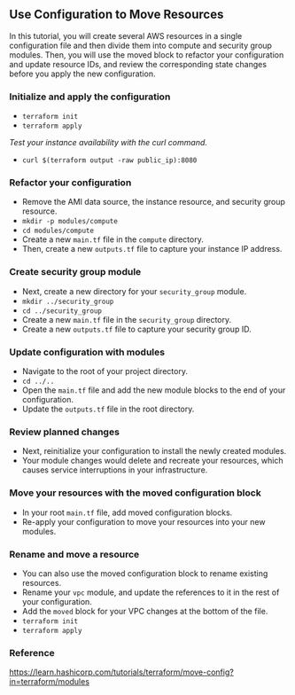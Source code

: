## Use Configuration to Move Resources
In this tutorial, you will create several AWS resources in a single configuration file and then divide them into compute and security group modules. Then, you will use the moved block to refactor your configuration and update resource IDs, and review the corresponding state changes before you apply the new configuration.

### Initialize and apply the configuration
- `terraform init`
- `terraform apply`

*Test your instance availability with the curl command.*
- `curl $(terraform output -raw public_ip):8080`

### Refactor your configuration
- Remove the AMI data source, the instance resource, and security group resource.
- `mkdir -p modules/compute`
- `cd modules/compute`
- Create a new `main.tf` file in the `compute` directory.
- Then, create a new `outputs.tf` file to capture your instance IP address.

### Create security group module
- Next, create a new directory for your `security_group` module.
- `mkdir ../security_group`
- `cd ../security_group`
- Create a new `main.tf` file in the `security_group` directory.
- Create a new `outputs.tf` file to capture your security group ID.

### Update configuration with modules
- Navigate to the root of your project directory.
- `cd ../..`
- Open the `main.tf` file and add the new module blocks to the end of your configuration.
- Update the `outputs.tf` file in the root directory.

### Review planned changes
- Next, reinitialize your configuration to install the newly created modules.
- Your module changes would delete and recreate your resources, which causes service interruptions in your infrastructure.

### Move your resources with the moved configuration block
- In your root `main.tf` file, add moved configuration blocks.
- Re-apply your configuration to move your resources into your new modules.

### Rename and move a resource
- You can also use the moved configuration block to rename existing resources.
- Rename your `vpc` module, and update the references to it in the rest of your configuration.
- Add the `moved` block for your VPC changes at the bottom of the file.
- `terraform init`
- `terraform apply`

### Reference
https://learn.hashicorp.com/tutorials/terraform/move-config?in=terraform/modules
